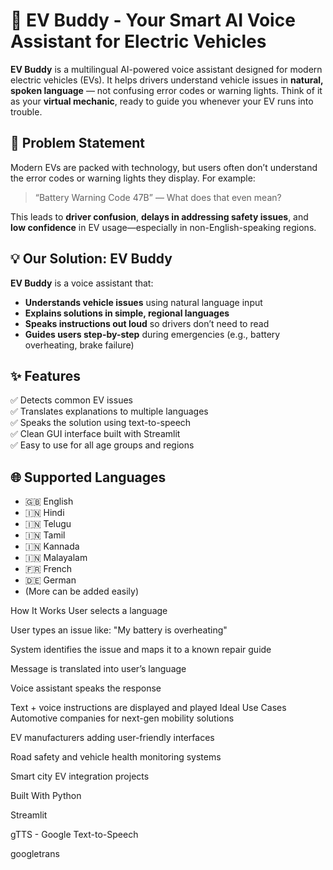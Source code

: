 # 🚗 EV Buddy - Your Smart AI Voice Assistant for Electric Vehicles

**EV Buddy** is a multilingual AI-powered voice assistant designed for modern electric vehicles (EVs). It helps drivers understand vehicle issues in **natural, spoken language** — not confusing error codes or warning lights. Think of it as your **virtual mechanic**, ready to guide you whenever your EV runs into trouble.



## 🎯 Problem Statement

Modern EVs are packed with technology, but users often don’t understand the error codes or warning lights they display. For example:
> “Battery Warning Code 47B” — What does that even mean?

This leads to **driver confusion**, **delays in addressing safety issues**, and **low confidence** in EV usage—especially in non-English-speaking regions.



## 💡 Our Solution: EV Buddy

**EV Buddy** is a voice assistant that:
- **Understands vehicle issues** using natural language input
- **Explains solutions in simple, regional languages**
- **Speaks instructions out loud** so drivers don’t need to read
- **Guides users step-by-step** during emergencies (e.g., battery overheating, brake failure)



## ✨ Features

✅ Detects common EV issues  
✅ Translates explanations to multiple languages  
✅ Speaks the solution using text-to-speech  
✅ Clean GUI interface built with Streamlit  
✅ Easy to use for all age groups and regions



## 🌐 Supported Languages

- 🇬🇧 English  
- 🇮🇳 Hindi  
- 🇮🇳 Telugu  
- 🇮🇳 Tamil  
- 🇮🇳 Kannada  
- 🇮🇳 Malayalam  
- 🇫🇷 French  
- 🇩🇪 German  
- (More can be added easily)


How It Works
User selects a language

User types an issue like: "My battery is overheating"

System identifies the issue and maps it to a known repair guide

Message is translated into user’s language

Voice assistant speaks the response

Text + voice instructions are displayed and played
Ideal Use Cases
Automotive companies for next-gen mobility solutions

EV manufacturers adding user-friendly interfaces

Road safety and vehicle health monitoring systems

Smart city EV integration projects

Built With
Python

Streamlit

gTTS - Google Text-to-Speech

googletrans


